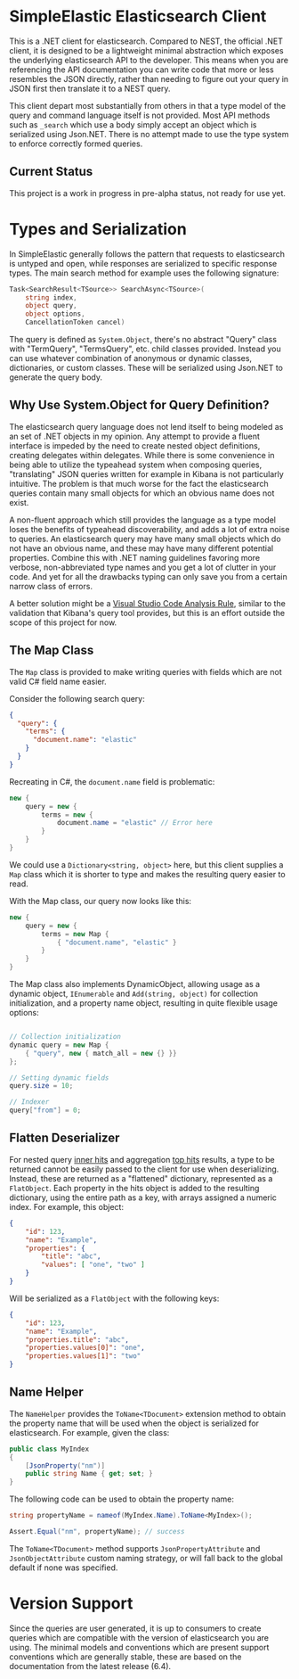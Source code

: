 
# SimpleElastic Elasticsearch Client

This is a .NET client for elasticsearch. Compared to NEST, the official .NET client,
it is designed to be a lightweight minimal abstraction which exposes the underlying
elasticsearch API to the developer. This means when you are referencing the API 
documentation you can write code that more or less resembles the JSON directly, rather
than needing to figure out your query in JSON first then translate it to a NEST query.

This client depart most substantially from others in that a type model of the query and
command language itself is not provided. Most API methods such as `_search` which use a
body simply accept an object which is serialized using Json.NET. There is no attempt made
to use the type system to enforce correctly formed queries.

## Current Status

This project is a work in progress in pre-alpha status, not ready for use yet.

# Types and Serialization

In SimpleElastic generally follows the pattern that requests to elasticsearch is untyped and
open, while responses are serialized to specific response types. The main search method for
example uses the following signature:

```csharp
Task<SearchResult<TSource>> SearchAsync<TSource>(
    string index,
    object query,
    object options,
    CancellationToken cancel)
```

The query is defined as `System.Object`, there's no abstract "Query" class with "TermQuery",
"TermsQuery", etc. child classes provided. Instead you can use whatever combination of anonymous
or dynamic classes, dictionaries, or custom classes. These will be serialized using Json.NET to
generate the query body.

## Why Use System.Object for Query Definition?

The elasticsearch query language does not lend itself to being modeled as an set of .NET
objects in my opinion. Any attempt to provide a fluent interface is impeded by the need 
to create nested object definitions, creating delegates within delegates. While there is
some convenience in being able to utilize the typeahead system when composing queries,
"translating" JSON queries written for example in Kibana is not particularly intuitive.
The problem is that much worse for the fact the elasticsearch queries contain many small
objects for which an obvious name does not exist.

A non-fluent approach which still provides the language as a type model loses the benefits
of typeahead discoverability, and adds a lot of extra noise to queries. An elasticsearch
query may have many small objects which do not have an obvious name, and these may have 
many different potential properties. Combine this with .NET naming guidelines favoring 
more verbose, non-abbreviated type names and you get a lot of clutter in your code. And yet
for all the drawbacks typing can only save you from a certain narrow class of errors.

A better solution might be a [Visual Studio Code Analysis Rule], similar to the
validation that Kibana's query tool provides, but this is an effort outside the scope of
this project for now.

[Visual Studio Code Analysis Rule]: https://docs.microsoft.com/en-us/visualstudio/code-quality/code-analysis-for-managed-code-overview?view=vs-2017

## The Map Class

The `Map` class is provided to make writing queries with fields which are not valid
C# field name easier.

Consider the following search query:

```json
{
  "query": {
    "terms": {
      "document.name": "elastic"
    }
  }
}
```

Recreating in C#, the `document.name` field is problematic:

```csharp
new {
    query = new {
        terms = new {
            document.name = "elastic" // Error here
        }
    }
}
```

We could use a `Dictionary<string, object>` here, but this client supplies a `Map` 
class which it is shorter to type and makes the resulting query easier to read.

With the Map class, our query now looks like this:

```csharp
new {
    query = new {
        terms = new Map {
            { "document.name", "elastic" }
        }
    }
}
```

The Map class also implements DynamicObject, allowing usage as a dynamic object, 
`IEnumerable` and `Add(string, object)` for collection initialization, and a property
name object, resulting in quite flexible usage options:

```csharp

// Collection initialization
dynamic query = new Map { 
    { "query", new { match_all = new {} }} 
};

// Setting dynamic fields
query.size = 10;

// Indexer
query["from"] = 0;

```

## Flatten Deserializer

For nested query [inner hits] and aggregation [top hits] results, a type to be returned cannot be easily
passed to the client for use when deserializing. Instead, these are returned as a "flattened" dictionary,
represented as a `FlatObject`. Each property in the hits object is added to the resulting dictionary, using
the entire path as a key, with arrays assigned a numeric index. For example, this object:

```json
{
	"id": 123,
	"name": "Example",
	"properties": {
		"title": "abc",
		"values": [ "one", "two" ]
	}
}
```

Will be serialized as a `FlatObject` with the following keys:

```json
{
	"id": 123,
	"name": "Example",
	"properties.title": "abc",
	"properties.values[0]": "one",
	"properties.values[1]": "two"
}
```

[inner hits]: https://www.elastic.co/guide/en/elasticsearch/reference/current/search-request-inner-hits.html
[top hits]: https://www.elastic.co/guide/en/elasticsearch/reference/current/search-aggregations-metrics-top-hits-aggregation.html

## Name Helper

The `NameHelper` provides the `ToName<TDocument>` extension method to obtain the property
name that will be used when the object is serialized for elasticsearch. For example, 
given the class:

```csharp
public class MyIndex
{
	[JsonProperty("nm")]
	public string Name { get; set; }
}
```

The following code can be used to obtain the property name:

```csharp
string propertyName = nameof(MyIndex.Name).ToName<MyIndex>();

Assert.Equal("nm", propertyName); // success
```

The `ToName<TDocument>` method supports `JsonPropertyAttribute` and `JsonObjectAttribute`
custom naming strategy, or will fall back to the global default if none was specified.

# Version Support

Since the queries are user generated, it is up to consumers to create queries which are
compatible with the version of elasticsearch you are using. The minimal models and conventions
which are present support conventions which are generally stable, these are based on the 
documentation from the latest release (6.4).